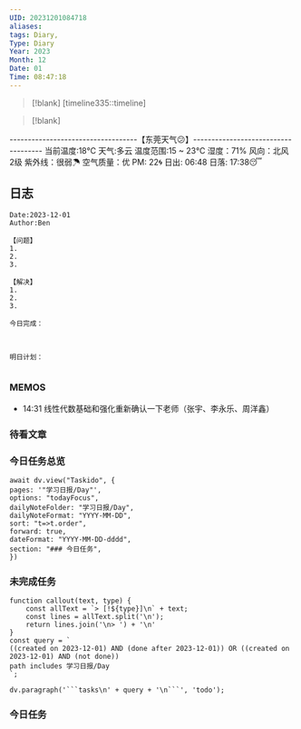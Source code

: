 ```yaml
---
UID: 20231201084718
aliases: 
tags: Diary,
Type: Diary
Year: 2023
Month: 12
Date: 01
Time: 08:47:18
---
```

> [!blank] 
> [timeline335::timeline]

>[!blank]
> 
-----------------------------------【东莞天气😕】------------------------------------
当前温度:18℃
天气:多云
温度范围:15 ~ 23℃
湿度：71%
风向：北风 2级
紫外线：很弱☂
空气质量：优 PM: 22🌀
日出: 06:48 日落: 17:38😴

## 日志

```
Date:2023-12-01
Author:Ben

【问题】
1.
2.
3.

【解决】
1.
2.
3.

今日完成：



明日计划：


```

### MEMOS
- 14:31 线性代数基础和强化重新确认一下老师（张宇、李永乐、周洋鑫）



### 待看文章



### 今日任务总览

```dataviewjs
await dv.view("Taskido", {
pages: '"学习日报/Day"',
options: "todayFocus",
dailyNoteFolder: "学习日报/Day",
dailyNoteFormat: "YYYY-MM-DD",
sort: "t=>t.order",
forward: true,
dateFormat: "YYYY-MM-DD-dddd",
section: "### 今日任务",
})
```

### 未完成任务

```dataviewjs
function callout(text, type) {
    const allText = `> [!${type}]\n` + text;
    const lines = allText.split('\n');
    return lines.join('\n> ') + '\n'
}
const query = `
((created on 2023-12-01) AND (done after 2023-12-01)) OR ((created on 2023-12-01) AND (not done))
path includes 学习日报/Day
`;

dv.paragraph('```tasks\n' + query + '\n```', 'todo');
```


### 今日任务
